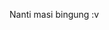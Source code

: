 <!-- ## aF-MD ```Simple WhatsApp Bot.```
### Preconditions :
- Heroku/Railway/Command Prompt/Termux Or Other Cloud Platform
- Requires ```FFmpeg``` ```imagemagick```
- Requires 2 Device Or 1 PC
- Good Internet Connection
### Minimum Specs :
```
2GB RAM
2 vCPUs
Intel Xeon Platinum 8259CL CPU
5 GB Storage
```
### Installation :
CMD : </br>
Some Depedencies Can't Be Downloaded From The Terminal, You Need To Download It Manually </br>
[NodeJS](https://nodejs.org/dist/v16.17.0/node-v16.17.0-x86.msi), [FFmpeg](https://www.gyan.dev/ffmpeg/builds/ffmpeg-git-full.7z)
```
winget install --id Git.Git -e --source winget
git clone https://github.com/DinnPsatirZz/af-md
npm i imagemagick
npm i webp

-->
Nanti masi bingung :v
